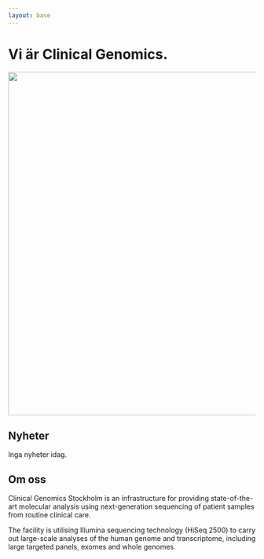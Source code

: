 ```yaml
---
layout: base
---
```


# Vi är Clinical Genomics.
<img src="{{ '/assets/img/modernist-brewery.jpg' | prepend: site.baseurl }}" width="700">

## Nyheter
Inga nyheter idag.

## Om oss
Clinical Genomics Stockholm is an infrastructure for providing state-of-the-art molecular analysis using next-generation sequencing of patient samples from routine clinical care.

The facility is utilising Illumina sequencing technology (HiSeq 2500) to carry out large-scale analyses of the human genome and transcriptome, including large targeted panels, exomes and whole genomes.
